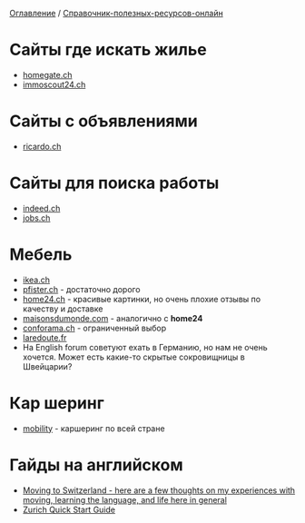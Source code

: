 [Оглавление](/faq/README.md) / [Справочник-полезных-ресурсов-онлайн](/faq/docs/Справочник-полезных-ресурсов-онлайн.md)

# Сайты где искать жилье
* [homegate.ch](http://homegate.ch)
* [immoscout24.ch](http://immoscout24.ch)

# Сайты с объявлениями
* [ricardo.ch](http://ricardo.ch)

# Сайты для поиска работы
* [indeed.ch](http://indeed.ch)
* [jobs.ch](http://jobs.ch)

# Мебель
* [ikea.ch](http://ikea.ch)
* [pfister.ch](http://pfister.ch) - достаточно дорого
* [home24.ch](http://home24.ch) - красивые картинки, но очень плохие отзывы по качеству и доставке
* [maisonsdumonde.com](http://maisonsdumonde.com) - аналогично с **home24**
* [conforama.ch](http://conforama.ch) - ограниченный выбор
* [laredoute.fr](http://laredoute.fr)
* На English forum советуют ехать в Германию, но нам не очень хочется. Может есть какие-то скрытые сокровищницы в Швейцарии?

# Кар шеринг
* [mobility](mobility.ch) - каршеринг по всей стране

# Гайды на английском
* [Moving to Switzerland - here are a few thoughts on my experiences with moving, learning the language, and life here in general](https://www.reddit.com/r/askswitzerland/comments/7nvfhd/answer_moving_to_switzerland_here_are_a_few/)
* [Zurich Quick Start Guide](https://bit.ly/zurichquickstart)
